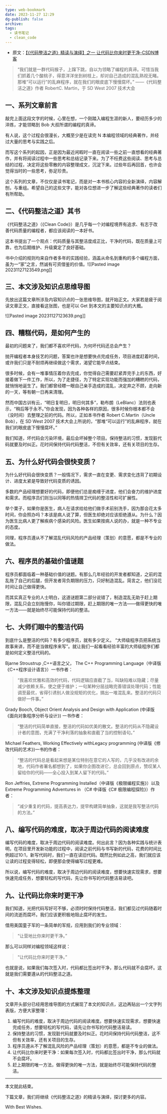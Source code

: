```yaml
---
type: web-bookmark
date: 2023-11-27 12:29
dg-publish: false
archive: 
tags:
  - 读书笔记
  - clean_code
---
```

- 原文：[【《代码整洁之道》精读与演绎】之一 让代码比你来时更干净-CSDN博客](https://blog.csdn.net/poem_qianmo/article/details/52079996)

> “我们就是一群代码猴子，上蹿下跳，自以为领略了编程的真谛。可惜当我们抓着几个酸桃子，得意洋洋坐到树枝上，却对自己造成的混乱熟视无睹。那堆“可以运行”的乱麻程序，就在我们的眼皮底下慢慢腐坏。”
 ——《代码整洁之道》作者 RobertC. Martin，于 SD West 2007 技术大会

## 一、系列文章前言

敲完上面这段文字的时候，心里在想，一个刚踏入编程生涯的新人，要经历多少的淬炼，才能领略到 Bob 大叔所谓的编程的真谛。

有人说，这个过程会很漫长，大概至少是在读完 N 本编程领域的经典著作，并经过大量的思考与实践之后。

而写这个系列的起因，正是因为最近闲暇时一直在阅读一些之前一直想看的经典著作，并有将阅读过程中一些思考和总结记录下来。为了不枉费这些阅读、思考与总结的过程，决定将这些零散的内容整理成文，沉淀下来。过些年后再回首，也许会觉得当时的一些思考，弥足珍贵。

这个系列的文章，不仅仅是读书笔记，而是对一本书核心内容的全新演绎，内容解刨，与重组。希望自己的这些文字，能对各位想进一步了解这些经典著作的读者们有所帮助。
## 二、《代码整洁之道》其书

《代码整洁之道》（《Clean Code》）是几乎每一个对编程境界有追求、有志于改善代码质量的编程者，都应该阅读的一本好书。

这本书提出了一个观点：代码质量与其整洁度成正比，干净的代码，既在质量上可靠，也为后期维护、升级奠定了良好基础。

书中介绍的规则均来自作者多年的实践经验，涵盖从命名到重构的多个编程方面，虽为一“家”之言，然诚有可资借鉴的价值。![[Pasted image 20231127123549.png]]
## 三、本文涉及知识点思维导图

先放出这篇文章所涉及内容知识点的一张思维导图，就开始正文。大家若是疲于阅读文章正文，直接看这张图，也是可以 Get 到本文的主要知识点的大概。

![[Pasted image 20231127123639.png]]

## 四、糟糕代码，是如何产生的
最初的问题来了，我们都不喜欢坏代码，为何坏代码还总会产生？

抛开编程者本身技艺的问题，答案也许是想要快点完成任务，项目进度赶着时间，或许我们只是不耐烦再继续做这个需求，渴望它能早点结束。

很多时候，会有一堆事情压着你去完成，你觉得自己需要赶紧弄完手上的东西，好接着做下一件工作，所以，为了走捷径，为了特定实现功能而强加的糟糕的代码，就悄悄地诞生了。我们都曾经瞟一眼自己亲手造成的混乱，决定弃之不顾，走向新的一天，等有朝一日再来清理。

然而中国古训有云，“明日复明日，明日何其多”，勒布朗（LeBlanc）法则也表示，“稍后等于永不。”你会发现，因为各种各样的原因，很多时候你根本都不会（没时间）去整理之前的代码。所以，正如本书作者 Robert C.Martin（Uncle Bob），在 SD West 2007 技术大会上所说的，“那堆“可以运行”的乱麻程序，就在我们的眼皮底下慢慢腐坏。”

我们知道，坏代码会污染环境，最后会坏掉整个项目。保持整洁的习惯，发现脏代码就要及时纠正。花时间保持代码代码整洁，不但有关效率，还有关项目的生存。

## 五、为什么好代码会很快变质？

为什么好代码会很快变质？一般情况下，需求一直在变更、需求变化违背了初期设计、进度太紧是导致好代码变质的诱因。

多数的产品经理想要好的代码，即便他们总是痴缠于进度，他们会奋力的维护进度和需求。而程序员们则当以同等的热情捍卫代码的整洁性和可扩展性。

举个栗子，如果你是医生，病人在请求给给他们做手术前别洗手，因为那会花太多时间，你会照办吗？本该是病人说了算，但医生却绝对应该拒绝遵从。为什么？因为医生比病人更了解疾病个感染的风险。医生如果按病人说的办，就是一种不专业的态度。

同理，程序员遵从不了解混乱代码风险的产品经理（策划）的意愿，都是不专业的做法。
## 六、程序员的基础价值谜题

程序员都面临着一种基础价值的谜题。有那么几年经验的开发者都知道，之前的混乱拖了自己的后腿，但开发者背负期限的压力，只好制造混乱。简言之，他们没花时间让自己做得更快。

而其实真正专业的人士明白，这道谜题第二部分说错了，制造混乱无助于赶上期限，混乱只会立刻拖慢你，叫你错过期限，赶上期限的唯一方法——做得更快的唯一方法——就是始终尽可能保持代码的整洁。

## 七、大师们眼中的整洁代码

到底什么是整洁的代码？有多少程序员，就有多少定义。 “大师级程序员把系统当故事来讲，而不是当做程序来写”。就让我们一起看看经验丰富的大师级程序们都是如何定义整洁代码的。

Bjarne Stroustrup ,C++语言之父， The C++ Programming Language（中译版《C++程序设计语言》）一书作者：

>“我喜欢优雅和高效的代码，代码逻辑应直截了当，叫缺陷难以隐藏；尽量减少依赖关系，使之便于维护；一句某种分层战略完善错误处理代码；性能调至最优，省得引诱别人做没规矩的优化，搞出一堆混乱来。整洁的代码只做好一件事。”

Grady Booch, Object Orient Analysis and Design with Application (中译版《面向对象程序分析与设计》) 一书作者：

>“整洁的代码简单直接，整洁的代码如优美的散文。整洁的代码从不隐藏设计者的意图，充满了干净利落的抽象和直截了当的控制语句。”

Michael Feathers, Working Effectively withLegacy programming (中译版《修改代码的艺术》)一书的作者：

>“整洁的代码总是看起来想是某位特别在意它的人写的，几乎没有改进的余地，代码作者署名都想到了，如果你企图改进它，总会回到原点，赞叹某人留给你的代码——全心投入到某人留下的代码。”

Ron Jeffries, Extreme Programming Installed（中译版《极限编程实施》）以及 Extreme Programming Adventures in （C# 中译版《C# 极限编程探险》）作者：

>“减少重复的代码，提高表达力，提早构建简单抽象，这就是我写整洁代码的方法。”

## 八、编写代码的难度，取决于周边代码的阅读难度

编写代码的难度，取决于周边代码的阅读难度。何出此言？因为各种实践与统计表明，在项目里开发新功能的过程中，阅读之前代码与书写新的代码，花费的时间比例超过10:1，新写代码时，我们一直在读旧代码。既然比例如此之高，我们就应该让读的过程变得轻松，即便那会使得编写过程更难。

所以说，编写代码的难度，取决于周边代码的阅读难度，想要快速实现需求，想要快速完成任务，想要轻松的写代码，先让你书写的代码整洁易读吧。

##  九、让代码比你来时更干净

我们知道，光把代码写好可不够，必须时时保持代码整洁，我们都见过代码随着时间的流逝而腐坏。我们应该更积极地阻止腐坏的发生。

借用美国童子军的一条简单的军规，应用到我们的专业领域：

>“让营地比你来时更干净。”

那么可以同样对编程领域这样说：

>“让代码比你来时更干净。”

也就是说，如果我们每次签入时，代码都比签出时干净，那么代码就不会腐坏。这就是我们需要遵从的代码整洁之道。

##  十、本文涉及知识点提炼整理

文章开头部分已经用思维导图的方式展现了本文的知识点，这边再贴出一个文字列表版，方便大家整理：
1. 编写代码的难度，取决于周边代码的阅读难度。想要快速实现需求，想要快速完成任务，想要轻松的写代码，请先让你书写的代码整洁易读。
2. 保持整洁的习惯，发现脏代码就要及时纠正。花时间保持代码代码整洁，这不但有关效率，还有关项目的生存。
3. 程序员遵从不了解混乱风险的产品经理（策划）的意愿，都是不专业的做法。
4. 让代码比你来时更干净：如果每次签入时，代码都比签出时干净，那么代码就不会腐坏。
5. 赶上期限的唯一方法，做得更快的唯一方法，就是始终尽可能保持代码的整洁。

---

本文就此结束。

下篇文章，我们将继续《代码整洁之道》的精读与演绎，探讨更多的内容。

With Best Wishes.
